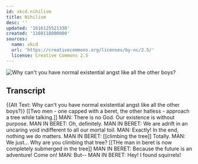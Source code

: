 ```yaml
---
id: xkcd.nihilism
title: Nihilism
desc: ''
updated: '1616125521330'
created: '1160118000000'
sources:
  name: xkcd
  url: 'https://creativecommons.org/licenses/by-nc/2.5/'
  license: Creative Commons 2.5
---
```

![Why can't you have normal existential angst like all the other boys?](https://imgs.xkcd.com/comics/nihilism.png)

## Transcript
{{Alt Text: Why can't you have normal existential angst like all the other boys?}}
[[Two men - one capped with a beret, the other hatless - approach a tree while talking.]]
MAN: There is no God. Our existence is without purpose.
MAN IN BERET: Oh, definitely. 
MAN IN BERET: We are adrift in an uncaring void indifferent to all our mortal toil.
MAN: Exactly! In the end, nothing we do matters.
MAN IN BERET: [[climbing the tree]] Totally.
MAN: We just... Why are you climbing that tree?
[[THe man in beret is now completely submerged in the tree]]
MAN IN BERET: Because the future is an adventure! Come on!
MAN: But--
MAN IN BERET: Hey! I found squirrels!
